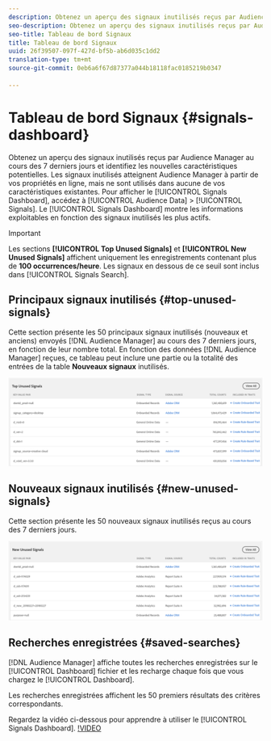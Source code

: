 ```yaml
---
description: Obtenez un aperçu des signaux inutilisés reçus par Audience Manager au cours des 7 derniers jours et identifiez les nouvelles caractéristiques potentielles. Les signaux inutilisés atteignent Audience Manager à partir de vos propriétés en ligne, mais ne sont utilisés dans aucune de vos caractéristiques existantes. Pour afficher le tableau de bord Signaux, accédez à Données d’audience > Signaux. Le tableau de bord Signaux présente des informations exploitables en fonction des signaux inutilisés les plus actifs.
seo-description: Obtenez un aperçu des signaux inutilisés reçus par Audience Manager au cours des 7 derniers jours et identifiez les nouvelles caractéristiques potentielles. Les signaux inutilisés atteignent Audience Manager à partir de vos propriétés en ligne, mais ne sont utilisés dans aucune de vos caractéristiques existantes. Pour afficher le tableau de bord Signaux, accédez à Données d’audience > Signaux. Le tableau de bord Signaux présente des informations exploitables en fonction des signaux inutilisés les plus actifs.
seo-title: Tableau de bord Signaux
title: Tableau de bord Signaux
uuid: 26f39507-097f-427d-bf5b-ab6d035c1dd2
translation-type: tm+mt
source-git-commit: 0eb6a6f67d87377a044b18118fac0185219b0347

---
```



# Tableau de bord Signaux {#signals-dashboard}

Obtenez un aperçu des signaux inutilisés reçus par Audience Manager au cours des 7 derniers jours et identifiez les nouvelles caractéristiques potentielles. Les signaux inutilisés atteignent Audience Manager à partir de vos propriétés en ligne, mais ne sont utilisés dans aucune de vos caractéristiques existantes. Pour afficher le [!UICONTROL Signals Dashboard], accédez à [!UICONTROL Audience Data] &gt; [!UICONTROL Signals]. Le [!UICONTROL Signals Dashboard] montre les informations exploitables en fonction des signaux inutilisés les plus actifs.

>[!IMPORTANT]
>
>Les sections **[!UICONTROL Top Unused Signals]** et **[!UICONTROL New Unused Signals]** affichent uniquement les enregistrements contenant plus de **100 occurrences/heure**. Les signaux en dessous de ce seuil sont inclus dans [!UICONTROL Signals Search].

## Principaux signaux inutilisés {#top-unused-signals}

Cette section présente les 50 principaux signaux inutilisés (nouveaux et anciens) envoyés [!DNL Audience Manager] au cours des 7 derniers jours, en fonction de leur nombre total. En fonction des données [!DNL Audience Manager] reçues, ce tableau peut inclure une partie ou la totalité des entrées de la table **Nouveaux signaux** inutilisés.

![](assets/signals-top-unused.png)

## Nouveaux signaux inutilisés {#new-unused-signals}

Cette section présente les 50 nouveaux signaux inutilisés reçus au cours des 7 derniers jours.

![](assets/signals-new-unused.png)

## Recherches enregistrées {#saved-searches}

[!DNL Audience Manager] affiche toutes les recherches [](../../features/data-explorer/data-explorer-signals-search/data-explorer-save-search.md) enregistrées sur le [!UICONTROL Dashboard] fichier et les recharge chaque fois que vous chargez le [!UICONTROL Dashboard].

Les recherches enregistrées affichent les 50 premiers résultats des critères correspondants.

Regardez la vidéo ci-dessous pour apprendre à utiliser le [!UICONTROL Signals Dashboard].
[!VIDEO](https://video.tv.adobe.com/v/25151/?captions=fre_fr)